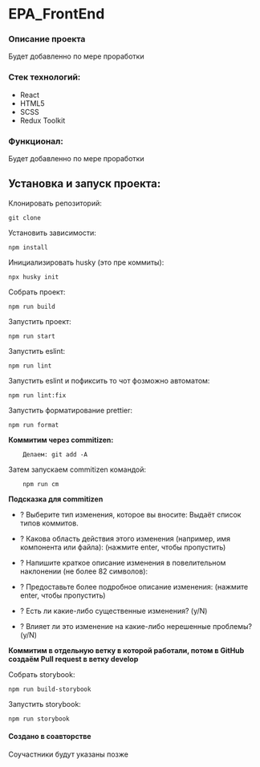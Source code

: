 # EPA_FrontEnd

### Описание проекта

Будет добавленно по мере проработки

### Стек технологий:

- React
- HTML5
- SCSS
- Redux Toolkit

### Функционал:

Будет добавленно по мере проработки

## Установка и запуск проекта:

Клонировать репозиторий:

    git clone

Установить зависимости:

    npm install

Инициализировать husky (это пре коммиты):

    npx husky init

Собрать проект:

    npm run build

Запустить проект:

    npm run start

Запустить eslint:

    npm run lint

Запустить eslint и пофиксить то чот фозможно автоматом:

    npm run lint:fix

Запустить форматирование prettier:

    npm run format

**Коммитим через commitizen:**

    	Делаем: git add -A

Затем запускаем commitizen командой:

    	npm run cm

**Подсказка для commitizen**

- ? Выберите тип изменения, которое вы вносите:
  Выдаёт список типов коммитов.

- ? Какова область действия этого изменения (например, имя компонента или файла): (нажмите enter, чтобы пропустить)

- ? Напишите краткое описание изменения в повелительном наклонении (не более 82 символов):

- ? Предоставьте более подробное описание изменения: (нажмите enter, чтобы пропустить)

- ? Есть ли какие-либо существенные изменения? (y/N)

- ? Влияет ли это изменение на какие-либо нерешенные проблемы? (y/N)

**Коммитим в отдельную ветку в которой работали, потом в GitHub создаём Pull request в ветку develop**

Собрать storybook:

    npm run build-storybook

Запустить storybook:

    npm run storybook

#### Создано в соавторстве

Соучастники будут указаны позже
